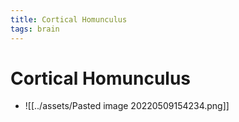 ```yaml
---
title: Cortical Homunculus
tags: brain
---
```


# Cortical Homunculus
- ![[../assets/Pasted image 20220509154234.png]]


























